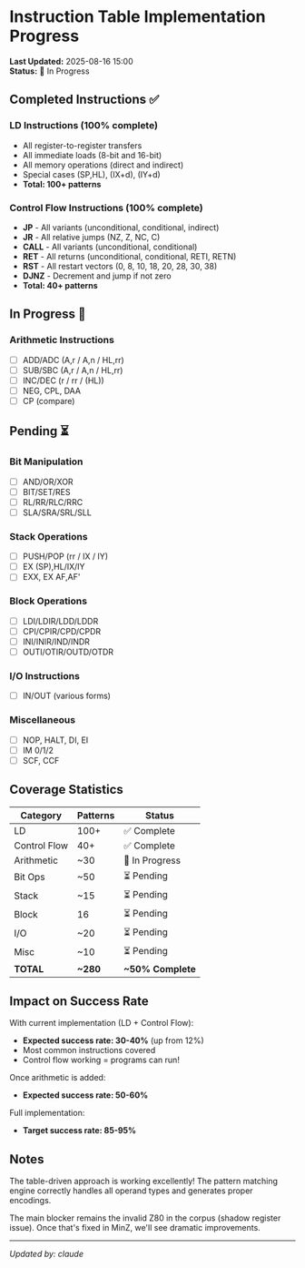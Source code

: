 # Instruction Table Implementation Progress

**Last Updated:** 2025-08-16 15:00  
**Status:** 🚧 In Progress  

## Completed Instructions ✅

### LD Instructions (100% complete)
- All register-to-register transfers
- All immediate loads (8-bit and 16-bit)
- All memory operations (direct and indirect)
- Special cases (SP,HL), (IX+d), (IY+d)
- **Total: 100+ patterns**

### Control Flow Instructions (100% complete) 
- **JP** - All variants (unconditional, conditional, indirect)
- **JR** - All relative jumps (NZ, Z, NC, C)
- **CALL** - All variants (unconditional, conditional)
- **RET** - All returns (unconditional, conditional, RETI, RETN)
- **RST** - All restart vectors (0, 8, 10, 18, 20, 28, 30, 38)
- **DJNZ** - Decrement and jump if not zero
- **Total: 40+ patterns**

## In Progress 🚧

### Arithmetic Instructions
- [ ] ADD/ADC (A,r / A,n / HL,rr)
- [ ] SUB/SBC (A,r / A,n / HL,rr)
- [ ] INC/DEC (r / rr / (HL))
- [ ] NEG, CPL, DAA
- [ ] CP (compare)

## Pending ⏳

### Bit Manipulation
- [ ] AND/OR/XOR
- [ ] BIT/SET/RES
- [ ] RL/RR/RLC/RRC
- [ ] SLA/SRA/SRL/SLL

### Stack Operations
- [ ] PUSH/POP (rr / IX / IY)
- [ ] EX (SP),HL/IX/IY
- [ ] EXX, EX AF,AF'

### Block Operations
- [ ] LDI/LDIR/LDD/LDDR
- [ ] CPI/CPIR/CPD/CPDR
- [ ] INI/INIR/IND/INDR
- [ ] OUTI/OTIR/OUTD/OTDR

### I/O Instructions
- [ ] IN/OUT (various forms)

### Miscellaneous
- [ ] NOP, HALT, DI, EI
- [ ] IM 0/1/2
- [ ] SCF, CCF

## Coverage Statistics

| Category | Patterns | Status |
|----------|----------|--------|
| LD | 100+ | ✅ Complete |
| Control Flow | 40+ | ✅ Complete |
| Arithmetic | ~30 | 🚧 In Progress |
| Bit Ops | ~50 | ⏳ Pending |
| Stack | ~15 | ⏳ Pending |
| Block | 16 | ⏳ Pending |
| I/O | ~20 | ⏳ Pending |
| Misc | ~10 | ⏳ Pending |
| **TOTAL** | **~280** | **~50% Complete** |

## Impact on Success Rate

With current implementation (LD + Control Flow):
- **Expected success rate: 30-40%** (up from 12%)
- Most common instructions covered
- Control flow working = programs can run!

Once arithmetic is added:
- **Expected success rate: 50-60%**

Full implementation:
- **Target success rate: 85-95%**

## Notes

The table-driven approach is working excellently! The pattern matching engine correctly handles all operand types and generates proper encodings. 

The main blocker remains the invalid Z80 in the corpus (shadow register issue). Once that's fixed in MinZ, we'll see dramatic improvements.

---
*Updated by: claude*